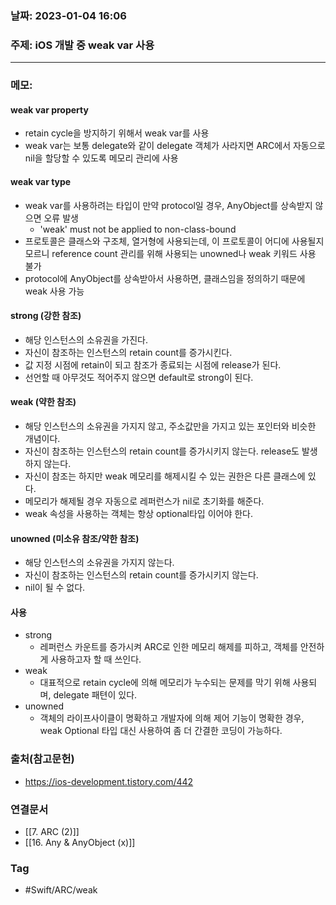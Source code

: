 ### 날짜: 2023-01-04 16:06

### 주제: iOS 개발 중 weak var 사용 
---
### 메모: 
#### weak var property
- retain cycle을 방지하기 위해서 weak var를 사용 
- weak var는 보통 delegate와 같이 delegate 객체가 사라지면 ARC에서 자동으로 nil을 할당할 수 있도록 메모리 관리에 사용 
#### weak var type
- weak var를 사용하려는 타입이 만약 protocol일 경우, AnyObject를 상속받지 않으면 오류 발생
	- 'weak' must not be applied to non-class-bound
- 프로토콜은 클래스와 구조체, 열거형에 사용되는데, 이 프로토콜이 어디에 사용될지 모르니 reference count 관리를 위해 사용되는 unowned나 weak 키워드 사용 불가
- protocol에 AnyObject를 상속받아서 사용하면, 클래스임을 정의하기 때문에 weak 사용 가능
#### strong (강한 참조)
- 해당 인스턴스의 소유권을 가진다. 
- 자신이 참조하는 인스턴스의 retain count를 증가시킨다. 
- 값 지정 시점에 retain이 되고 참조가 종료되는 시점에 release가 된다. 
- 선언할 때 아무것도 적어주지 않으면 default로 strong이 된다.
#### weak (약한 참조)
- 해당 인스턴스의 소유권을 가지지 않고, 주소값만을 가지고 있는 포인터와 비슷한 개념이다. 
- 자신이 참조하는 인스턴스의 retain count를 증가시키지 않는다. release도 발생하지 않는다. 
- 자신이 참조는 하지만 weak 메모리를 해제시킬 수 있는 권한은 다른 클래스에 있다. 
- 메모리가 해제될 경우 자동으로 레퍼런스가 nil로 초기화를 해준다. 
- weak 속성을 사용하는 객체는 항상 optional타입 이어야 한다. 
#### unowned (미소유 참조/약한 참조)
- 해당 인스턴스의 소유권을 가지지 않는다. 
- 자신이 참조하는 인스턴스의 retain count를 증가시키지 않는다. 
- nil이 될 수 없다. 
#### 사용 
- strong 
	- 레퍼런스 카운트를 증가시켜 ARC로 인한 메모리 해제를 피하고, 객체를 안전하게 사용하고자 할 때 쓰인다.
- weak
	- 대표적으로 retain cycle에 의해 메모리가 누수되는 문제를 막기 위해 사용되며, delegate 패텬이 있다. 
- unowned
	- 객체의 라이프사이클이 명확하고 개발자에 의해 제어 기능이 명확한 경우, weak Optional 타입 대신 사용하여 좀 더 간결한 코딩이 가능하다. 
### 출처(참고문헌) 
- https://ios-development.tistory.com/442

### 연결문서 
- [[7. ARC (2)]]
- [[16. Any & AnyObject (x)]]

### Tag
- #Swift/ARC/weak 